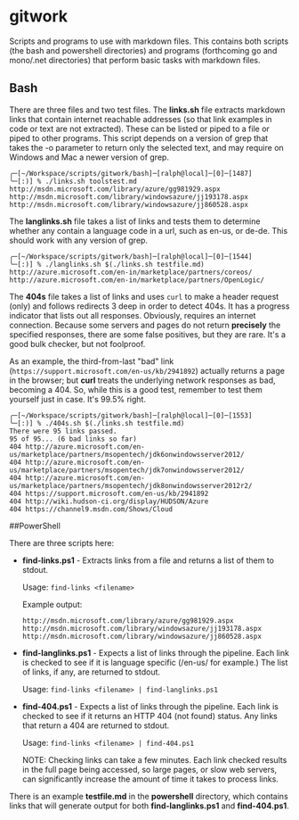 # gitwork
Scripts and programs to use with markdown files. This contains both scripts (the bash and powershell directories) and programs (forthcoming go and mono/.net directories) that perform basic tasks with markdown files.

## Bash
There are three files and two test files. The **links.sh** file extracts markdown links that contain internet reachable addresses (so that link examples in code or text are not extracted). These can be listed or piped to a file or piped to other programs. This script depends on a version of grep that takes the -o parameter to return only the selected text, and may require on Windows and Mac a newer version of grep.

```
╭─[~/Workspace/scripts/gitwork/bash]─[ralph@local]─[0]─[1487]
╰─[:)] % ./links.sh toolstest.md
http://msdn.microsoft.com/library/azure/gg981929.aspx
http://msdn.microsoft.com/library/windowsazure/jj193178.aspx
http://msdn.microsoft.com/library/windowsazure/jj860528.aspx
```

The **langlinks.sh** file takes a list of links and tests them to determine whether any contain a language code in a url, such as en-us, or de-de. This should work with any version of grep.

```
╭─[~/Workspace/scripts/gitwork/bash]─[ralph@local]─[0]─[1544]
╰─[:)] % ./langlinks.sh $(./links.sh testfile.md)
http://azure.microsoft.com/en-in/marketplace/partners/coreos/
http://azure.microsoft.com/en-in/marketplace/partners/OpenLogic/
```

The **404s** file takes a list of links and uses `curl` to make a header request (only) and follows redirects 3 deep in order to detect 404s. It has a progress indicator that lists out all responses. Obviously, requires an internet connection. Because some servers and pages do not return **precisely** the specified responses, there are some false positives, but they are rare. It's a good bulk checker, but not foolproof.

As an example, the third-from-last "bad" link (`https://support.microsoft.com/en-us/kb/2941892`) actually returns a page in the browser; but **curl** treats the underlying network responses as bad, becoming a 404. So, while this is a good test, remember to test them yourself just in case. It's 99.5% right.

```
╭─[~/Workspace/scripts/gitwork/bash]─[ralph@local]─[0]─[1553]
╰─[:)] % ./404s.sh $(./links.sh testfile.md)
There were 95 links passed.
95 of 95... (6 bad links so far)
404 http://azure.microsoft.com/en-us/marketplace/partners/msopentech/jdk6onwindowsserver2012/
404 http://azure.microsoft.com/en-us/marketplace/partners/msopentech/jdk7onwindowsserver2012/
404 http://azure.microsoft.com/en-us/marketplace/partners/msopentech/jdk8onwindowsserver2012r2/
404 https://support.microsoft.com/en-us/kb/2941892
404 http://wiki.hudson-ci.org/display/HUDSON/Azure
404 https://channel9.msdn.com/Shows/Cloud
```

##PowerShell

There are three scripts here:

- __find-links.ps1__ - Extracts links from a file and returns a list of them to stdout.

    Usage: `find-links <filename>`

    Example output:

    ```
    http://msdn.microsoft.com/library/azure/gg981929.aspx
    http://msdn.microsoft.com/library/windowsazure/jj193178.aspx
    http://msdn.microsoft.com/library/windowsazure/jj860528.aspx
    ```

- __find-langlinks.ps1__ - Expects a list of links through the pipeline. Each link is checked to see if it is language specific (/en-us/ for example.) The list of links, if any, are returned to stdout.

    Usage: `find-links <filename> | find-langlinks.ps1`

- __find-404.ps1__ - Expects a list of links through the pipeline. Each link is checked to see if it returns an HTTP 404 (not found) status. Any links that return a 404 are returned to stdout.

    Usage: `find-links <filename> | find-404.ps1`

    NOTE: Checking links can take a few minutes. Each link checked results in the full page being accessed, so large pages, or slow web servers, can significantly increase the amount of time it takes to process links.

There is an example __testfile.md__ in the __powershell__ directory, which contains links that will generate output for both __find-langlinks.ps1__ and __find-404.ps1__.
